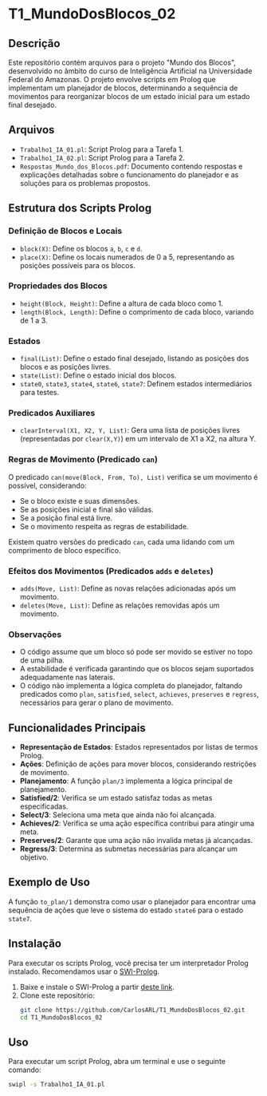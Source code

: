 # T1_MundoDosBlocos_02

## Descrição
Este repositório contém arquivos para o projeto "Mundo dos Blocos", desenvolvido no âmbito do curso de Inteligência Artificial na Universidade Federal do Amazonas. O projeto envolve scripts em Prolog que implementam um planejador de blocos, determinando a sequência de movimentos para reorganizar blocos de um estado inicial para um estado final desejado.

## Arquivos
- `Trabalho1_IA_01.pl`: Script Prolog para a Tarefa 1.
- `Trabalho1_IA_02.pl`: Script Prolog para a Tarefa 2.
- `Respostas_Mundo_dos_Blocos.pdf`: Documento contendo respostas e explicações detalhadas sobre o funcionamento do planejador e as soluções para os problemas propostos.

## Estrutura dos Scripts Prolog

### Definição de Blocos e Locais
- `block(X)`: Define os blocos `a`, `b`, `c` e `d`.
- `place(X)`: Define os locais numerados de 0 a 5, representando as posições possíveis para os blocos.

### Propriedades dos Blocos
- `height(Block, Height)`: Define a altura de cada bloco como 1.
- `length(Block, Length)`: Define o comprimento de cada bloco, variando de 1 a 3.

### Estados
- `final(List)`: Define o estado final desejado, listando as posições dos blocos e as posições livres.
- `state(List)`: Define o estado inicial dos blocos.
- `state0`, `state3`, `state4`, `state6`, `state7`: Definem estados intermediários para testes.

### Predicados Auxiliares
- `clearInterval(X1, X2, Y, List)`: Gera uma lista de posições livres (representadas por `clear(X,Y)`) em um intervalo de X1 a X2, na altura Y.

### Regras de Movimento (Predicado `can`)
O predicado `can(move(Block, From, To), List)` verifica se um movimento é possível, considerando:
- Se o bloco existe e suas dimensões.
- Se as posições inicial e final são válidas.
- Se a posição final está livre.
- Se o movimento respeita as regras de estabilidade.

Existem quatro versões do predicado `can`, cada uma lidando com um comprimento de bloco específico.

### Efeitos dos Movimentos (Predicados `adds` e `deletes`)
- `adds(Move, List)`: Define as novas relações adicionadas após um movimento.
- `deletes(Move, List)`: Define as relações removidas após um movimento.

### Observações
- O código assume que um bloco só pode ser movido se estiver no topo de uma pilha.
- A estabilidade é verificada garantindo que os blocos sejam suportados adequadamente nas laterais.
- O código não implementa a lógica completa do planejador, faltando predicados como `plan`, `satisfied`, `select`, `achieves`, `preserves` e `regress`, necessários para gerar o plano de movimento.

## Funcionalidades Principais
- **Representação de Estados**: Estados representados por listas de termos Prolog.
- **Ações**: Definição de ações para mover blocos, considerando restrições de movimento.
- **Planejamento**: A função `plan/3` implementa a lógica principal de planejamento.
- **Satisfied/2**: Verifica se um estado satisfaz todas as metas especificadas.
- **Select/3**: Seleciona uma meta que ainda não foi alcançada.
- **Achieves/2**: Verifica se uma ação específica contribui para atingir uma meta.
- **Preserves/2**: Garante que uma ação não invalida metas já alcançadas.
- **Regress/3**: Determina as submetas necessárias para alcançar um objetivo.

## Exemplo de Uso
A função `to_plan/1` demonstra como usar o planejador para encontrar uma sequência de ações que leve o sistema do estado `state6` para o estado `state7`.

## Instalação
Para executar os scripts Prolog, você precisa ter um interpretador Prolog instalado. Recomendamos usar o [SWI-Prolog](https://www.swi-prolog.org/).

1. Baixe e instale o SWI-Prolog a partir [deste link](https://www.swi-prolog.org/Download.html).
2. Clone este repositório:
    ```bash
    git clone https://github.com/CarlosARL/T1_MundoDosBlocos_02.git
    cd T1_MundoDosBlocos_02
    ```

## Uso
Para executar um script Prolog, abra um terminal e use o seguinte comando:
```bash
swipl -s Trabalho1_IA_01.pl
